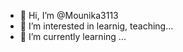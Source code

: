 - 👋 Hi, I’m @Mounika3113
- 👀 I’m interested in learnig, teaching...
- 🌱 I’m currently learning ...


<!---
Mounika3113/Mounika3113 is a ✨ special ✨ repository because its `README.md` (this file) appears on your GitHub profile.
You can click the Preview link to take a look at your changes.
--->
